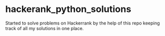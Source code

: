# hackerank_python_solutions
Started to solve problems on Hackerrank by the help of this repo keeping track of all my solutions in one place.
